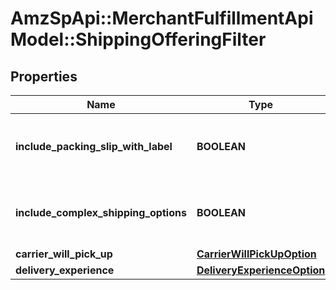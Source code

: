 # AmzSpApi::MerchantFulfillmentApiModel::ShippingOfferingFilter

## Properties
Name | Type | Description | Notes
------------ | ------------- | ------------- | -------------
**include_packing_slip_with_label** | **BOOLEAN** | When true, include a packing slip with the label. | [optional] 
**include_complex_shipping_options** | **BOOLEAN** | When true, include complex shipping options. | [optional] 
**carrier_will_pick_up** | [**CarrierWillPickUpOption**](CarrierWillPickUpOption.md) |  | [optional] 
**delivery_experience** | [**DeliveryExperienceOption**](DeliveryExperienceOption.md) |  | [optional] 

